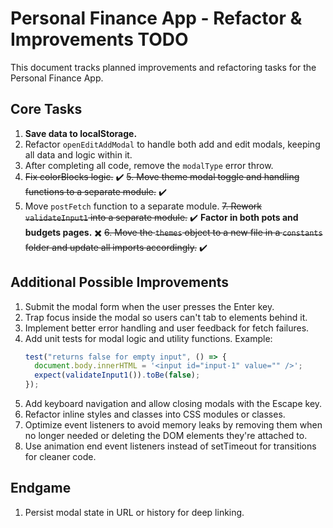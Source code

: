 # Personal Finance App - Refactor & Improvements TODO

This document tracks planned improvements and refactoring tasks for the Personal Finance App.

## Core Tasks

1. **Save data to localStorage.**
2. Refactor `openEditAddModal` to handle both add and edit modals, keeping all data and logic within it.
3. After completing all code, remove the `modalType` error throw.
4. ~~Fix colorBlocks logic.~~ ✔️
   ~~5. Move theme modal toggle and handling functions to a separate module.~~ ✔️
5. Move `postFetch` function to a separate module.
   ~~7. Rework `validateInput1` into a separate module.~~ ✔️ **Factor in both pots and budgets pages.** ✖️
   ~~6. Move the `themes` object to a new file in a `constants` folder and update all imports accordingly.~~ ✔️

## Additional Possible Improvements

1. Submit the modal form when the user presses the Enter key.
2. Trap focus inside the modal so users can't tab to elements behind it.
3. Implement better error handling and user feedback for fetch failures.
4. Add unit tests for modal logic and utility functions. Example:
   ```js
   test("returns false for empty input", () => {
     document.body.innerHTML = '<input id="input-1" value="" />';
     expect(validateInput1()).toBe(false);
   });
   ```
5. Add keyboard navigation and allow closing modals with the Escape key.
6. Refactor inline styles and classes into CSS modules or classes.
7. Optimize event listeners to avoid memory leaks by removing them when no longer needed or deleting the DOM elements they're attached to.
8. Use animation end event listeners instead of setTimeout for transitions for cleaner code.

## Endgame

1. Persist modal state in URL or history for deep linking.
